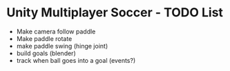 # Unity Multiplayer Soccer - TODO List

- Make camera follow paddle
- Make paddle rotate
- make paddle swing (hinge joint)
- build goals (blender)
- track when ball goes into a goal (events?) 